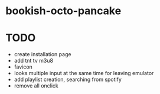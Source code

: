 # bookish-octo-pancake

# TODO

- create installation page
- add tnt tv m3u8
- favicon
- looks multiple input at the same time for leaving emulator
- add playlist creation, searching from spotify
- remove all onclick